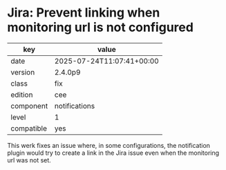 [//]: # (werk v2)
# Jira: Prevent linking when monitoring url is not configured

key        | value
---------- | ---
date       | 2025-07-24T11:07:41+00:00
version    | 2.4.0p9
class      | fix
edition    | cee
component  | notifications
level      | 1
compatible | yes

This werk fixes an issue where, in some configurations, the notification plugin
would try to create a link in the Jira issue even when the monitoring url was
not set.
